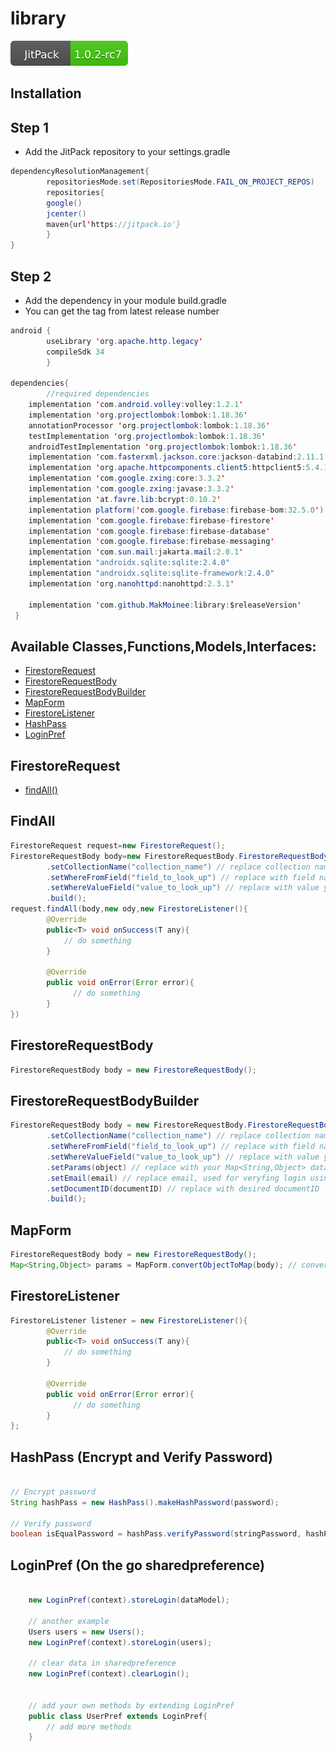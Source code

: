 # library

[![](library.svg)](https://jitpack.io/#MakMoinee/library)

## Installation

## Step 1

- Add the JitPack repository to your settings.gradle

```java
dependencyResolutionManagement{
        repositoriesMode.set(RepositoriesMode.FAIL_ON_PROJECT_REPOS)
        repositories{
        google()
        jcenter()
        maven{url'https://jitpack.io'}
        }
}
```

## Step 2

- Add the dependency in your module build.gradle
- You can get the tag from latest release number

```java
android {
        useLibrary 'org.apache.http.legacy'
        compileSdk 34
        }
        
dependencies{
        //required dependencies
    implementation 'com.android.volley:volley:1.2.1'
    implementation 'org.projectlombok:lombok:1.18.36'
    annotationProcessor 'org.projectlombok:lombok:1.18.36'
    testImplementation 'org.projectlombok:lombok:1.18.36'
    androidTestImplementation 'org.projectlombok:lombok:1.18.36'
    implementation 'com.fasterxml.jackson.core:jackson-databind:2.11.1'
    implementation 'org.apache.httpcomponents.client5:httpclient5:5.4.1'
    implementation 'com.google.zxing:core:3.3.2'
    implementation 'com.google.zxing:javase:3.3.2'
    implementation 'at.favre.lib:bcrypt:0.10.2'
    implementation platform('com.google.firebase:firebase-bom:32.5.0')
    implementation 'com.google.firebase:firebase-firestore'
    implementation 'com.google.firebase:firebase-database'
    implementation 'com.google.firebase:firebase-messaging'
    implementation 'com.sun.mail:jakarta.mail:2.0.1'
    implementation "androidx.sqlite:sqlite:2.4.0"
    implementation "androidx.sqlite:sqlite-framework:2.4.0"
    implementation 'org.nanohttpd:nanohttpd:2.3.1'
            
    implementation 'com.github.MakMoinee:library:$releaseVersion'
 }
```


## Available Classes,Functions,Models,Interfaces:

- [FirestoreRequest](https://github.com/MakMoinee/library/#FirestoreRequest)
- [FirestoreRequestBody](/#FirestoreRequestBody)
- [FirestoreRequestBodyBuilder](/#FirestoreRequestBodyBuilder)
- [MapForm](/#MapForm)
- [FirestoreListener](/#FirestoreListener)
- [HashPass](/#hashpass-encrypt-and-verify-password)
- [LoginPref](/#loginpref-on-the-go-sharedpreference)

## FirestoreRequest
- [findAll()](/#FindAll)


## FindAll
```java
FirestoreRequest request=new FirestoreRequest();
FirestoreRequestBody body=new FirestoreRequestBody.FirestoreRequestBody()
        .setCollectionName("collection_name") // replace collection name
        .setWhereFromField("field_to_look_up") // replace with field name you're looking up
        .setWhereValueField("value_to_look_up") // replace with value you're looking up
        .build();
request.findAll(body,new ody,new FirestoreListener(){
        @Override
        public<T> void onSuccess(T any){
            // do something
        }
        
        @Override
        public void onError(Error error){
              // do something
        }
})
```

## FirestoreRequestBody
```java
FirestoreRequestBody body = new FirestoreRequestBody();
```

## FirestoreRequestBodyBuilder
```java
FirestoreRequestBody body = new FirestoreRequestBody.FirestoreRequestBodyBuilder()
        .setCollectionName("collection_name") // replace collection name
        .setWhereFromField("field_to_look_up") // replace with field name you're looking up
        .setWhereValueField("value_to_look_up") // replace with value you're looking up
        .setParams(object) // replace with your Map<String,Object> data;
        .setEmail(email) // replace email, used for veryfing login using email
        .setDocumentID(documentID) // replace with desired documentID
        .build();
```
## MapForm
```java
FirestoreRequestBody body = new FirestoreRequestBody();
Map<String,Object> params = MapForm.convertObjectToMap(body); // convert data model to Map<String,Object>
```

## FirestoreListener
```java
FirestoreListener listener = new FirestoreListener(){
        @Override
        public<T> void onSuccess(T any){
            // do something
        }
        
        @Override
        public void onError(Error error){
              // do something
        }
};
```

## HashPass (Encrypt and Verify Password)
```java

// Encrypt password
String hashPass = new HashPass().makeHashPassword(password);

// Verify password 
boolean isEqualPassword = hashPass.verifyPassword(stringPassword, hashPassword);

```

## LoginPref (On the go sharedpreference)
```java

    new LoginPref(context).storeLogin(dataModel);

    // another example
    Users users = new Users();
    new LoginPref(context).storeLogin(users);

    // clear data in sharedpreference
    new LoginPref(context).clearLogin();


    // add your own methods by extending LoginPref
    public class UserPref extends LoginPref{
        // add more methods
    }

```


